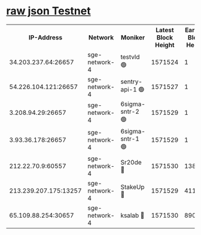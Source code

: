
[raw json Testnet](https://rpc-check.sget.stavr.tech/sget/rpc-sget-result.json)
=


<table><tr><th>IP-Address</th><th>Network</th><th>Moniker</th><th>Latest Block Height</th><th>Earliest Block Height</th><th>Catching Up</th><th>Tx Index</th><th>Voting Power</th><th>Scan Time</th></tr><tr><td>34.203.237.64:26657</td><td>sge-network-4</td><td>testvld 🟢</td><td>1571524</td><td>1</td><td>False</td><td>on</td><td>0</td><td>2024-02-14T22:59:37.265255582UTC</td></tr><tr><td>54.226.104.121:26657</td><td>sge-network-4</td><td>sentry-api-1 🟢</td><td>1571527</td><td>1</td><td>False</td><td>on</td><td>0</td><td>2024-02-14T22:59:54.309372399UTC</td></tr><tr><td>3.208.94.29:26657</td><td>sge-network-4</td><td>6sigma-sntr-2 🟢</td><td>1571529</td><td>1</td><td>False</td><td>on</td><td>0</td><td>2024-02-14T23:00:04.305442278UTC</td></tr><tr><td>3.93.36.178:26657</td><td>sge-network-4</td><td>6sigma-sntr-1 🟢</td><td>1571529</td><td>1</td><td>False</td><td>on</td><td>0</td><td>2024-02-14T23:00:06.955732595UTC</td></tr><tr><td>212.22.70.9:60557</td><td>sge-network-4</td><td>Sr20de 🔴</td><td>1571530</td><td>138001</td><td>False</td><td>on</td><td>104</td><td>2024-02-14T23:00:11.801231964UTC</td></tr><tr><td>213.239.207.175:13257</td><td>sge-network-4</td><td>StakeUp 🔴</td><td>1571529</td><td>411001</td><td>False</td><td>off</td><td>100</td><td>2024-02-14T23:00:03.348407902UTC</td></tr><tr><td>65.109.88.254:30657</td><td>sge-network-4</td><td>ksalab 🔴</td><td>1571530</td><td>890001</td><td>False</td><td>off</td><td>2156</td><td>2024-02-14T23:00:09.337713405UTC</td></tr></table>
